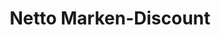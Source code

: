 ---
title: "Netto Marken-Discount"
url: /wulften-am-harz/netto-marken-discount/
shop: Supermarkt
---